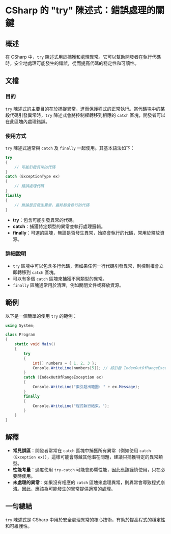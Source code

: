 <!--
Meta Description: # CSharp 的 "try" 陳述式：錯誤處理的關鍵 ## 概述 在 CSharp 中，`try` 陳述式用於捕獲和處理異常。它可以幫助開發者在執行代碼時，安全地處理可能發生的錯誤，從而提高代碼的穩定性和可讀性。 ## 文檔 ### 目的 `try` 陳述式的主要目的在於捕捉異常，進而保護程式的...
Meta Keywords: try, catch, csharp, finally, console
-->

# CSharp 的 "try" 陳述式：錯誤處理的關鍵

## 概述
在 CSharp 中，`try` 陳述式用於捕獲和處理異常。它可以幫助開發者在執行代碼時，安全地處理可能發生的錯誤，從而提高代碼的穩定性和可讀性。

## 文檔
### 目的
`try` 陳述式的主要目的在於捕捉異常，進而保護程式的正常執行。當代碼塊中的某段代碼引發異常時，`try` 陳述式會將控制權轉移到相應的 `catch` 區塊，開發者可以在此區塊內處理錯誤。

### 使用方式
`try` 陳述式通常與 `catch` 及 `finally` 一起使用。其基本語法如下：

```csharp
try
{
    // 可能引發異常的代碼
}
catch (ExceptionType ex)
{
    // 錯誤處理代碼
}
finally
{
    // 無論是否發生異常，最終都會執行的代碼
}
```

- **try**：包含可能引發異常的代碼。
- **catch**：捕獲特定類型的異常並執行處理邏輯。
- **finally**：可選的區塊，無論是否發生異常，始終會執行的代碼，常用於釋放資源。

### 詳細說明
- `try` 區塊中可以包含多行代碼，但如果任何一行代碼引發異常，則控制權會立即轉移到 `catch` 區塊。
- 可以有多個 `catch` 區塊來捕獲不同類型的異常。
- `finally` 區塊通常用於清理，例如關閉文件或釋放資源。

## 範例
以下是一個簡單的使用 `try` 的範例：

```csharp
using System;

class Program
{
    static void Main()
    {
        try
        {
            int[] numbers = { 1, 2, 3 };
            Console.WriteLine(numbers[5]); // 將引發 IndexOutOfRangeException
        }
        catch (IndexOutOfRangeException ex)
        {
            Console.WriteLine("索引超出範圍: " + ex.Message);
        }
        finally
        {
            Console.WriteLine("程式執行結束。");
        }
    }
}
```

## 解釋
- **常見誤區**：開發者常常在 `catch` 區塊中捕獲所有異常（例如使用 `catch (Exception ex)`），這樣可能會隱藏其他潛在問題，建議只捕獲特定的異常類型。
- **性能考量**：過度使用 `try-catch` 可能會影響性能，因此應該謹慎使用，只在必要時使用。
- **未處理的異常**：如果沒有相應的 `catch` 區塊來處理異常，則異常會導致程式崩潰。因此，應該為可能發生的異常提供適當的處理。

## 一句總結
`try` 陳述式是 CSharp 中用於安全處理異常的核心技術，有助於提高程式的穩定性和可維護性。